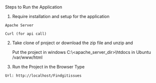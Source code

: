 Steps to Run the Application

   1. Require installation and setup for the application

    Apache Server
    
    Curl (for api call)

   2. Take clone of project or download the zip file and unzip and
      
      Put the project in windows C:\\<apache_server_dir>\htdocs
                      in Ubuntu   /var/www/html

   3. Run the Project in the Browser Type

    Url: http://localhost/Findgitissues
